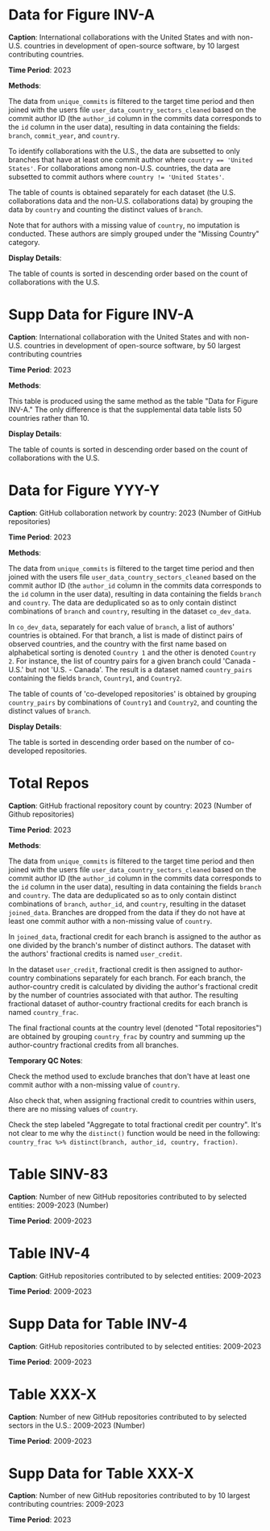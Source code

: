
# Data for Figure INV-A

**Caption**: International collaborations with the United States and with non-U.S. countries in development of open-source software, by 10 largest contributing countries.

**Time Period**: 2023

**Methods**: 

The data from `unique_commits` is filtered to the target time period and then joined with the users file `user_data_country_sectors_cleaned` based on the commit author ID (the `author_id` column in the commits data corresponds to the `id` column in the user data), resulting in data containing the fields: `branch`, `commit_year`, and `country`.

To identify collaborations with the U.S., the data are subsetted to only branches that have at least one commit author where `country == 'United States'`. For collaborations among non-U.S. countries, the data are subsetted to commit authors where `country != 'United States'`.

The table of counts is obtained separately for each dataset (the U.S. collaborations data and the non-U.S. collaborations data) by grouping the data by `country` and counting the distinct values of `branch`.

Note that for authors with a missing value of `country`, no imputation is conducted. These authors are simply grouped under the "Missing Country" category.

**Display Details**:

The table of counts is sorted in descending order based on the count of collaborations with the U.S.

# Supp Data for Figure INV-A

**Caption**: International collaboration with the United States and with non-U.S. countries in development of open-source software, by 50 largest contributing countries

**Time Period**: 2023

**Methods**:

This table is produced using the same method as the table "Data for Figure INV-A." The only difference is that the supplemental data table lists 50 countries rather than 10.

**Display Details**:

The table of counts is sorted in descending order based on the count of collaborations with the U.S.

# Data for Figure YYY-Y

**Caption**: GitHub collaboration network by country: 2023 (Number of GitHub repositories)

**Time Period**: 2023

**Methods**:

The data from `unique_commits` is filtered to the target time period and then joined with the users file `user_data_country_sectors_cleaned` based on the commit author ID (the `author_id` column in the commits data corresponds to the `id` column in the user data), resulting in data containing the fields `branch` and `country`. The data are deduplicated so as to only contain distinct combinations of `branch` and `country`, resulting in the dataset `co_dev_data`.

In `co_dev_data`, separately for each value of `branch`, a list of authors' countries is obtained. For that branch, a list is made of distinct pairs of observed countries, and the country with the first name based on alphabetical sorting is denoted `Country 1` and the other is denoted `Country 2`. For instance, the list of country pairs for a given branch could 'Canada - U.S.' but not 'U.S. - Canada'. The result is a dataset named `country_pairs` containing the fields `branch`, `Country1`, and `Country2`.

The table of counts of 'co-developed repositories' is obtained by grouping `country_pairs` by combinations of `Country1` and `Country2`, and counting the distinct values of `branch`.

**Display Details**:

The table is sorted in descending order based on the number of co-developed repositories.

# Total Repos

**Caption**: GitHub fractional repository count by country: 2023 (Number of Github repositories)

**Time Period**: 2023

**Methods**:

The data from `unique_commits` is filtered to the target time period and then joined with the users file `user_data_country_sectors_cleaned` based on the commit author ID (the `author_id` column in the commits data corresponds to the `id` column in the user data), resulting in data containing the fields `branch` and `country`. The data are deduplicated so as to only contain distinct combinations of `branch`, `author_id`, and `country`, resulting in the dataset `joined_data`. Branches are dropped from the data if they do not have at least one commit author with a non-missing value of `country`.

In `joined_data`, fractional credit for each branch is assigned to the author as one divided by the branch's number of distinct authors. The dataset with the authors' fractional credits is named `user_credit`.

In the dataset `user_credit`, fractional credit is then assigned to author-country combinations separately for each branch. For each branch, the author-country credit is calculated by dividing the author's fractional credit by the number of countries associated with that author. The resulting fractional dataset of author-country fractional credits for each branch is named `country_frac`.

The final fractional counts at the country level (denoted "Total repositories") are obtained by grouping `country_frac` by country and summing up the author-country fractional credits from all branches.

**Temporary QC Notes**: 

Check the method used to exclude branches that don't have at least one commit author with a non-missing value of `country`.

Also check that, when assigning fractional credit to countries within users, there are no missing values of `country`.

Check the step labeled "Aggregate to total fractional credit per country". It's not clear to me why the `distinct()` function would be need in the following: `country_frac %>% distinct(branch, author_id, country, fraction)`.

# Table SINV-83

**Caption**: Number of new GitHub repositories contributed to by selected entities: 2009-2023 (Number)

**Time Period**: 2009-2023

# Table INV-4

**Caption**: GitHub repositories contributed to by selected entities: 2009-2023

**Time Period**: 2009-2023

# Supp Data for Table INV-4

**Caption**: GitHub repositories contributed to by selected entities: 2009-2023 

**Time Period**: 2009-2023

# Table XXX-X

**Caption**: Number of new GitHub repositories contributed to by selected sectors in the U.S.: 2009-2023 (Number)

**Time Period**: 2009-2023

# Supp Data for Table XXX-X

**Caption**: Number of new GitHub repositories contributed to by 10 largest contributing countries: 2009-2023

**Time Period**: 2023
